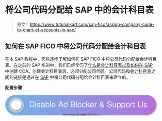 # 将公司代码分配给 SAP 中的会计科目表

> 原文：<https://www.tutorialkart.com/sap-fico/assign-company-code-to-chart-of-accounts-in-sap/>

## 如何在 SAP FICO 中将公司代码分配给会计科目表

在本 SAP 教程中，您将逐步了解如何在 SAP FICO 中将公司代码分配给会计科目表。在之前的 SAP 培训中，我们已经学习了[什么是会计科目表以及如何在 SAP](https://www.tutorialkart.com/sap-fico/what-is-chart-of-accounts-in-sap-create-coa-in-sap/) 中创建 COA。创建会计科目表后，必须分配公司代码。公司代码和[会计科目表](https://www.tutorialkart.com/sap-fico/what-is-chart-of-accounts-in-sap-create-coa-in-sap/)之间的链接是通过在 [SAP](https://www.tutorialkart.com/sap/what-is-sap-definition-of-erp-sap-systems/) 中将公司代码分配给会计科目表来建立的。

**配置步骤**

[![](img/925da31b32d6bc3827932f6c8afb11bb.png)](https://www.tutorialkart.com/)